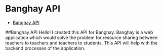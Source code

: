 # Banghay API


- [Banghay API](#banghay-api)


##Banghay API
Hello! I created this API for Banghay. Banghay is a web application which would solve the problem for resource sharing between teachers to teachers and teachers to students. This API will help with the backend processes of the application. 
